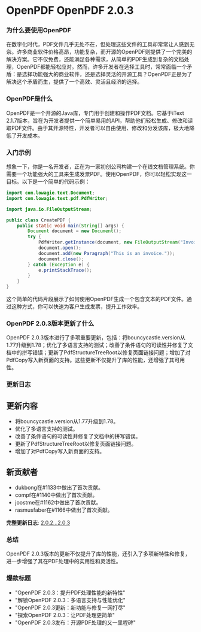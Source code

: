 # OpenPDF OpenPDF 2.0.3
### 为什么要使用OpenPDF

在数字化时代，PDF文件几乎无处不在，但处理这些文件的工具却常常让人感到无奈。许多商业软件价格高昂，功能复杂，而开源的OpenPDF则提供了一个完美的解决方案。它不仅免费，还能满足各种需求，从简单的PDF生成到复杂的文档处理，OpenPDF都能轻松应对。然而，许多开发者在选择工具时，常常面临一个矛盾：是选择功能强大的商业软件，还是选择灵活的开源工具？OpenPDF正是为了解决这个矛盾而生，提供了一个高效、灵活且经济的选择。

### OpenPDF是什么

OpenPDF是一个开源的Java库，专门用于创建和操作PDF文档。它基于iText 2.1.7版本，旨在为开发者提供一个简单易用的API，帮助他们轻松生成、修改和读取PDF文件。由于其开源特性，开发者可以自由使用、修改和分发该库，极大地降低了开发成本。

### 入门示例

想象一下，你是一名开发者，正在为一家初创公司构建一个在线文档管理系统。你需要一个功能强大的工具来生成发票PDF。使用OpenPDF，你可以轻松实现这一目标。以下是一个简单的代码示例：

```java
import com.lowagie.text.Document;
import com.lowagie.text.pdf.PdfWriter;

import java.io.FileOutputStream;

public class CreatePDF {
    public static void main(String[] args) {
        Document document = new Document();
        try {
            PdfWriter.getInstance(document, new FileOutputStream("Invoice.pdf"));
            document.open();
            document.add(new Paragraph("This is an invoice."));
            document.close();
        } catch (Exception e) {
            e.printStackTrace();
        }
    }
}
```

这个简单的代码片段展示了如何使用OpenPDF生成一个包含文本的PDF文件。通过这种方式，你可以快速为客户生成发票，提升工作效率。

### OpenPDF 2.0.3版本更新了什么

OpenPDF 2.0.3版本进行了多项重要更新，包括：将bouncycastle.version从1.77升级到1.78；优化了多语言支持的测试；改善了条件语句的可读性并修复了文档中的拼写错误；更新了PdfStructureTreeRoot以修复页面链接问题；增加了对PdfCopy写入新页面的支持。这些更新不仅提升了库的性能，还增强了其可用性。

### 更新日志

## 更新内容
- 将bouncycastle.version从1.77升级到1.78。
- 优化了多语言支持的测试。
- 改善了条件语句的可读性并修复了文档中的拼写错误。
- 更新了PdfStructureTreeRoot以修复页面链接问题。
- 增加了对PdfCopy写入新页面的支持。

## 新贡献者
- dukbong在#1133中做出了首次贡献。
- compf在#1140中做出了首次贡献。
- joostme在#1162中做出了首次贡献。
- rasmusfaber在#1166中做出了首次贡献。

**完整更新日志**: [2.0.2...2.0.3](https://github.com/LibrePDF/OpenPDF/compare/2.0.2...2.0.3)

### 总结

OpenPDF 2.0.3版本的更新不仅提升了库的性能，还引入了多项新特性和修复，进一步增强了其在PDF处理中的实用性和灵活性。

### 爆款标题

- "OpenPDF 2.0.3：提升PDF处理性能的新特性"
- "解锁OpenPDF 2.0.3：多语言支持与性能优化"
- "OpenPDF 2.0.3更新：新功能与修复一网打尽"
- "探索OpenPDF 2.0.3：让PDF处理更简单"
- "OpenPDF 2.0.3发布：开源PDF处理的又一里程碑"